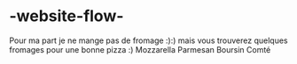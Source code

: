 # -website-flow-
Pour ma part je ne mange pas de fromage :):)
mais vous trouverez quelques fromages pour une bonne pizza :)
Mozzarella
Parmesan
Boursin
Comté